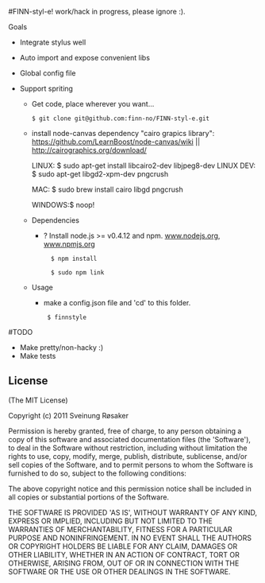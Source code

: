 #FINN-styl-e! work/hack in progress, please ignore :).

Goals
- Integrate stylus well
- Auto import and expose convenient libs
- Global config file
- Support spriting
  
  - Get code, place wherever you want...

  
        $ git clone git@github.com:finn-no/FINN-styl-e.git
  
  
  -  install node-canvas dependency "cairo grapics library": https://github.com/LearnBoost/node-canvas/wiki || http://cairographics.org/download/ 
  

        LINUX:  $ sudo apt-get install libcairo2-dev libjpeg8-dev 
        LINUX DEV: $ sudo apt-get libgd2-xpm-dev pngcrush
  
        MAC:    $ sudo brew install cairo libgd pngcrush
        
        WINDOWS:$ noop!


  - Dependencies
    - ? Install node.js >= v0.4.12 and npm. www.nodejs.org, www.npmjs.org
  

            $ npm install
  
            $ sudo npm link
  
  - Usage
    -  make a config.json file and 'cd' to this folder.      
    
            $ finnstyle
  
  
#TODO
  - Make pretty/non-hacky :)
  - Make tests
  
## License 

(The MIT License)

Copyright (c) 2011 Sveinung Røsaker

Permission is hereby granted, free of charge, to any person obtaining
a copy of this software and associated documentation files (the
'Software'), to deal in the Software without restriction, including
without limitation the rights to use, copy, modify, merge, publish,
distribute, sublicense, and/or sell copies of the Software, and to
permit persons to whom the Software is furnished to do so, subject to
the following conditions:

The above copyright notice and this permission notice shall be
included in all copies or substantial portions of the Software.

THE SOFTWARE IS PROVIDED 'AS IS', WITHOUT WARRANTY OF ANY KIND,
EXPRESS OR IMPLIED, INCLUDING BUT NOT LIMITED TO THE WARRANTIES OF
MERCHANTABILITY, FITNESS FOR A PARTICULAR PURPOSE AND NONINFRINGEMENT.
IN NO EVENT SHALL THE AUTHORS OR COPYRIGHT HOLDERS BE LIABLE FOR ANY
CLAIM, DAMAGES OR OTHER LIABILITY, WHETHER IN AN ACTION OF CONTRACT,
TORT OR OTHERWISE, ARISING FROM, OUT OF OR IN CONNECTION WITH THE
SOFTWARE OR THE USE OR OTHER DEALINGS IN THE SOFTWARE.  

